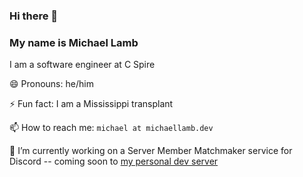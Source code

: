 ### Hi there 👋

### My name is Michael Lamb

I am a software engineer at C Spire

😄 Pronouns: he/him

⚡ Fun fact: I am a Mississippi transplant

📫 How to reach me: `michael at michaellamb.dev`

🔭 I’m currently working on a Server Member Matchmaker service for Discord -- coming soon to [my personal dev server][discord]
<!--
**michaellambgelo/michaellambgelo** is a ✨ _special_ ✨ repository because its `README.md` (this file) appears on your GitHub profile.

Here are some ideas to get you started:

- 🔭 I’m currently working on ...
- 🌱 I’m currently learning ...
- 👯 I’m looking to collaborate on ...
- 🤔 I’m looking for help with ...
- 💬 Ask me about ...
- 📫 How to reach me: ...
- 😄 Pronouns: ...
- ⚡ Fun fact: ...
-->

[discord]:[https://discord.gg/T2esqjDEVU]
